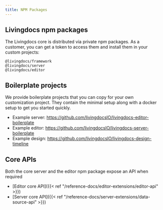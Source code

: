 ```yaml
---
title: NPM Packages
---
```


## Livingdocs npm packages

The Livingdocs core is distributed via private npm packages.
As a customer, you can get a token to access them and install them in your custom projects:

```
@livingdocs/framework
@livingdocs/server
@livingdocs/editor
```

## Boilerplate projects

We provide boilerplate projects that you can copy for your own customization project.
They contain the minimal setup along with a docker setup to get you started quickly.

- Example server: https://github.com/livingdocsIO/livingdocs-editor-boilerplate
- Example editor: https://github.com/livingdocsIO/livingdocs-server-boilerplate
- Example design: https://github.com/livingdocsIO/livingdocs-design-timeline


## Core APIs

Both the core server and the editor npm package expose an API when required

- [Editor core API]({{< ref "/reference-docs/editor-extensions/editor-api" >}})
- [Server core API]({{< ref "/reference-docs/server-extensions/data-source-api" >}})

